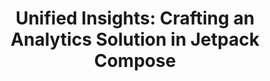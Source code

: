---
layout: talk
section-type: talk
title: "Unified Insights: Crafting an Analytics Solution in Jetpack Compose"
technology: "Android, Jetpack Compose, Analytics"
cover-img: "img/talks/anylytics-cover.png"
thumb-img: "img/talks/anylytics.png"
permalink: /talks/anylytics-melbourne
location: "DevFest Melbourne"
type: "In Person"
presentation-id: "2PACX-1vQYO0k-A1YO-yr8dForg0DfpkrtpwHcobcS3foeYbA5QhtEVFXJ9mLOGAyY1f7PskPNNrPjy6cKpLoT"
youtube-id: ""
---